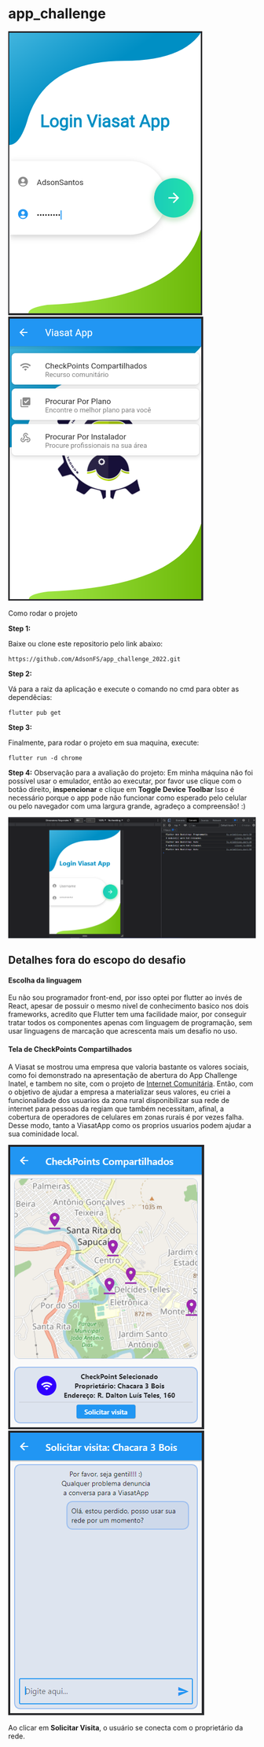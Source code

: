 # app_challenge

![Tela de Login](./assets/img/login_screen.PNG)
![Tela Inicial](./assets/img/home_screen.PNG)

Como rodar o projeto

**Step 1:**

Baixe ou clone este repositorio pelo link abaixo:

```
https://github.com/AdsonFS/app_challenge_2022.git
```

**Step 2:**

Vá para a raiz da aplicação e execute o comando no cmd para obter as dependêcias: 

```
flutter pub get 
```

**Step 3:**

Finalmente, para rodar o projeto em sua maquina, execute: 
```
flutter run -d chrome
```

**Step 4:**
Observação para a avaliação do projeto:
Em minha máquina não foi possível usar o emulador, então ao executar, por favor use clique com o botão direito, **inspencionar** e clique em **Toggle Device Toolbar**
Isso é necessário porque o app pode não funcionar como esperado pelo celular ou pelo navegador com uma largura grande, agradeço a compreensão! :)

![Modo de rodar o App Web](./assets/img/modo_device.png)

## Detalhes fora do escopo do desafio

#### Escolha da linguagem
Eu não sou programador front-end, por isso optei por flutter ao invés de React, apesar de possuir o mesmo nivel de conhecimento basico nos dois frameworks, acredito que Flutter tem uma facilidade maior, por conseguir tratar todos os componentes apenas com linguagem de programação, sem usar linguagens de marcação que acrescenta mais um desafio no uso.

#### Tela de CheckPoints Compartilhados
A Viasat se mostrou uma empresa que valoria bastante os valores sociais, como foi demonstrado na apresentação de abertura do App Challenge Inatel, e tambem no site, com o projeto de [Internet Comunitária](https://www.viasat.com/pt-br/internet-comunitario/internet-para-todos/).
Então, com o objetivo de ajudar a empresa a materializar seus valores, eu criei a funcionalidade dos usuarios da zona rural disponibilizar sua rede de internet para pessoas da regiam que também necessitam, afinal, a cobertura de operadores de celulares em zonas rurais é por vezes falha. Desse modo, tanto a ViasatApp como os proprios usuarios podem ajudar a sua cominidade local.

![Tela de CheckPoint](./assets/img/checkpoint_screen.png)
![Tela de Chat](./assets/img/chat_screen.png)

Ao clicar em **Solicitar Visita**, o usuário se conecta com o proprietário da rede.
